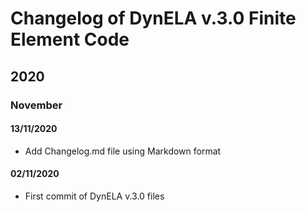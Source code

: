 # Changelog of DynELA v.3.0 Finite Element Code



## 2020

### November

#### 13/11/2020

- Add Changelog.md file using Markdown format

#### 02/11/2020

- First commit of DynELA v.3.0 files




